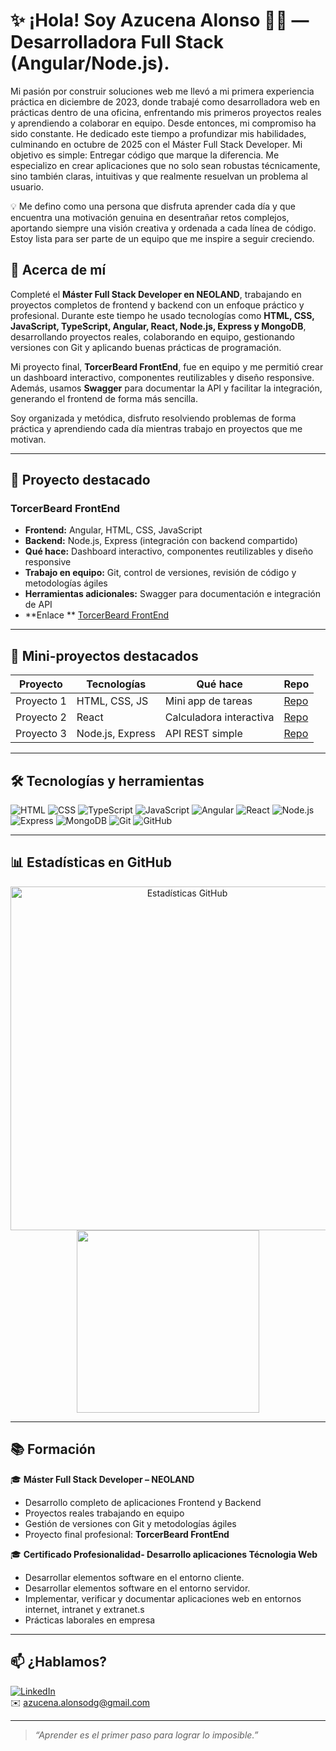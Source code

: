 <h1>✨ ¡Hola! Soy Azucena Alonso 👩‍💻 — Desarrolladora Full Stack (Angular/Node.js).</h1>

Mi pasión por construir soluciones web me llevó a mi primera experiencia práctica en diciembre de 2023, donde trabajé como desarrolladora web en prácticas dentro de una oficina, enfrentando mis primeros proyectos reales y aprendiendo a colaborar en equipo.
Desde entonces, mi compromiso ha sido constante. He dedicado este tiempo a profundizar mis habilidades, culminando en octubre de 2025 con el Máster Full Stack Developer.
Mi objetivo es simple: Entregar código que marque la diferencia. Me especializo en crear aplicaciones que no solo sean robustas técnicamente, sino también claras, intuitivas y que realmente resuelvan un problema al usuario.

💡 Me defino como una persona que disfruta aprender cada día y que encuentra una motivación genuina en desentrañar retos complejos, aportando siempre una visión creativa y ordenada a cada línea de código. Estoy lista para ser parte de un equipo que me inspire a seguir creciendo.


## 🧩 Acerca de mí

Completé el **Máster Full Stack Developer en NEOLAND**, trabajando en proyectos completos de frontend y backend con un enfoque práctico y profesional. Durante este tiempo he usado tecnologías como **HTML, CSS, JavaScript, TypeScript, Angular, React, Node.js, Express y MongoDB**, desarrollando proyectos reales, colaborando en equipo, gestionando versiones con Git y aplicando buenas prácticas de programación.  

Mi proyecto final, **TorcerBeard FrontEnd**, fue en equipo y me permitió crear un dashboard interactivo, componentes reutilizables y diseño responsive. Además, usamos **Swagger** para documentar la API y facilitar la integración, generando el frontend de forma más sencilla.  

Soy organizada y metódica, disfruto resolviendo problemas de forma práctica y aprendiendo cada día mientras trabajo en proyectos que me motivan.

---

## 🚀 Proyecto destacado

### **TorcerBeard FrontEnd**
- **Frontend:** Angular, HTML, CSS, JavaScript  
- **Backend:** Node.js, Express (integración con backend compartido)  
- **Qué hace:** Dashboard interactivo, componentes reutilizables y diseño responsive  
- **Trabajo en equipo:** Git, control de versiones, revisión de código y metodologías ágiles  
- **Herramientas adicionales:** Swagger para documentación e integración de API  
- **Enlace ** [TorcerBeard FrontEnd](https://torced-bird-front-end.vercel.app/)  

---

## 🔹 Mini-proyectos destacados

| Proyecto | Tecnologías | Qué hace | Repo |
|----------|------------|---------|------|
| Proyecto 1 | HTML, CSS, JS | Mini app de tareas | [Repo](link) |
| Proyecto 2 | React | Calculadora interactiva | [Repo](link) |
| Proyecto 3 | Node.js, Express | API REST simple | [Repo](link) |

---

## 🛠 Tecnologías y herramientas

![HTML](https://img.shields.io/badge/HTML5-E34F26?style=flat&logo=html5&logoColor=white)
![CSS](https://img.shields.io/badge/CSS3-1572B6?style=flat&logo=css3&logoColor=white)
![TypeScript](https://img.shields.io/badge/TypeScript-3178C6?logo=typescript&logoColor=fff)
![JavaScript](https://img.shields.io/badge/JavaScript-F7DF1E?style=flat&logo=javascript&logoColor=black)
![Angular](https://img.shields.io/badge/Angular-DD0031?style=flat&logo=angular&logoColor=white)
![React](https://img.shields.io/badge/React-20232A?style=flat&logo=react&logoColor=61DAFB)
![Node.js](https://img.shields.io/badge/Node.js-339933?style=flat&logo=nodedotjs&logoColor=white)
![Express](https://img.shields.io/badge/Express.js-000000?style=flat&logo=express&logoColor=white)
![MongoDB](https://img.shields.io/badge/MongoDB-4EA94B?style=flat&logo=mongodb&logoColor=white)
![Git](https://img.shields.io/badge/Git-F05032?style=flat&logo=git&logoColor=white)
![GitHub](https://img.shields.io/badge/GitHub-181717?style=flat&logo=github&logoColor=white)

---

## 📊 Estadísticas en GitHub

<div align="center">
  <a href="https://github.com/azucenaalonso/github-readme-stats">
  <img alt="Estadísticas GitHub" src="https://github-readme-stats.vercel.app/api?username=azucenaalonso&show_icons=true&count_private=true&locale=en&theme=chartreuse-dark&layout=compact" width="550px"/></a>
  <img src="https://github-readme-stats.vercel.app/api/top-langs?username=azucenaalonso&langs_count=10&show_icons=true&locale=es&theme=outrun"  width="292px"/>
</div>

---

## 📚 Formación

🎓 **Máster Full Stack Developer – NEOLAND**  
- Desarrollo completo de aplicaciones Frontend y Backend  
- Proyectos reales trabajando en equipo  
- Gestión de versiones con Git y metodologías ágiles  
- Proyecto final profesional: **TorcerBeard FrontEnd**


🎓 **Certificado Profesionalidad- Desarrollo aplicaciones Técnologia Web** 
-  Desarrollar elementos software en el entorno cliente.
-  Desarrollar elementos software en el entorno servidor.
-  Implementar, verificar y documentar aplicaciones web en entornos internet, 
intranet y extranet.s  
- Prácticas laborales en empresa

---

## 📫 ¿Hablamos?

[![LinkedIn](https://img.shields.io/badge/LinkedIn-Azucena_Alonso-blue?style=flat-square&logo=linkedin)](https://www.linkedin.com/in/azucena-alonso-diaz)  
✉️ azucena.alonsodg@gmail.com  

---


> *“Aprender es el primer paso para lograr lo imposible.”*
